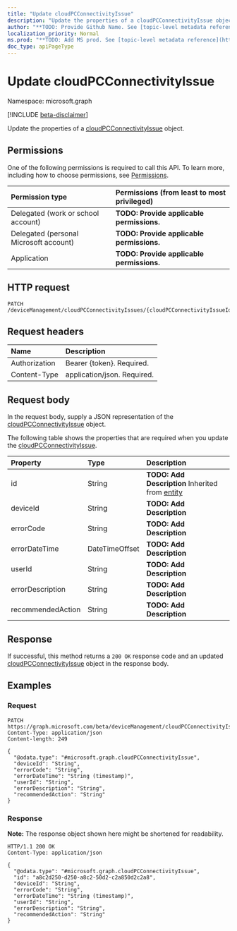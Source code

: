 ```yaml
---
title: "Update cloudPCConnectivityIssue"
description: "Update the properties of a cloudPCConnectivityIssue object."
author: "**TODO: Provide Github Name. See [topic-level metadata reference](https://msgo.azurewebsites.net/add/document/guidelines/metadata.html#topic-level-metadata)**"
localization_priority: Normal
ms.prod: "**TODO: Add MS prod. See [topic-level metadata reference](https://msgo.azurewebsites.net/add/document/guidelines/metadata.html#topic-level-metadata)**"
doc_type: apiPageType
---
```


# Update cloudPCConnectivityIssue
Namespace: microsoft.graph

[!INCLUDE [beta-disclaimer](../../includes/beta-disclaimer.md)]

Update the properties of a [cloudPCConnectivityIssue](../resources/intune-cloudpcconnectivityissue.md) object.

## Permissions
One of the following permissions is required to call this API. To learn more, including how to choose permissions, see [Permissions](/graph/permissions-reference).

|Permission type|Permissions (from least to most privileged)|
|:---|:---|
|Delegated (work or school account)|**TODO: Provide applicable permissions.**|
|Delegated (personal Microsoft account)|**TODO: Provide applicable permissions.**|
|Application|**TODO: Provide applicable permissions.**|

## HTTP request

<!-- {
  "blockType": "ignored"
}
-->
``` http
PATCH /deviceManagement/cloudPCConnectivityIssues/{cloudPCConnectivityIssueId}
```

## Request headers
|Name|Description|
|:---|:---|
|Authorization|Bearer {token}. Required.|
|Content-Type|application/json. Required.|

## Request body
In the request body, supply a JSON representation of the [cloudPCConnectivityIssue](../resources/intune-cloudpcconnectivityissue.md) object.

The following table shows the properties that are required when you update the [cloudPCConnectivityIssue](../resources/intune-cloudpcconnectivityissue.md).

|Property|Type|Description|
|:---|:---|:---|
|id|String|**TODO: Add Description** Inherited from [entity](../resources/entity.md)|
|deviceId|String|**TODO: Add Description**|
|errorCode|String|**TODO: Add Description**|
|errorDateTime|DateTimeOffset|**TODO: Add Description**|
|userId|String|**TODO: Add Description**|
|errorDescription|String|**TODO: Add Description**|
|recommendedAction|String|**TODO: Add Description**|



## Response

If successful, this method returns a `200 OK` response code and an updated [cloudPCConnectivityIssue](../resources/intune-cloudpcconnectivityissue.md) object in the response body.

## Examples

### Request
<!-- {
  "blockType": "request",
  "name": "update_cloudpcconnectivityissue"
}
-->
``` http
PATCH https://graph.microsoft.com/beta/deviceManagement/cloudPCConnectivityIssues/{cloudPCConnectivityIssueId}
Content-Type: application/json
Content-length: 249

{
  "@odata.type": "#microsoft.graph.cloudPCConnectivityIssue",
  "deviceId": "String",
  "errorCode": "String",
  "errorDateTime": "String (timestamp)",
  "userId": "String",
  "errorDescription": "String",
  "recommendedAction": "String"
}
```


### Response
**Note:** The response object shown here might be shortened for readability.
<!-- {
  "blockType": "response",
  "truncated": true
}
-->
``` http
HTTP/1.1 200 OK
Content-Type: application/json

{
  "@odata.type": "#microsoft.graph.cloudPCConnectivityIssue",
  "id": "a8c2d250-d250-a8c2-50d2-c2a850d2c2a8",
  "deviceId": "String",
  "errorCode": "String",
  "errorDateTime": "String (timestamp)",
  "userId": "String",
  "errorDescription": "String",
  "recommendedAction": "String"
}
```

